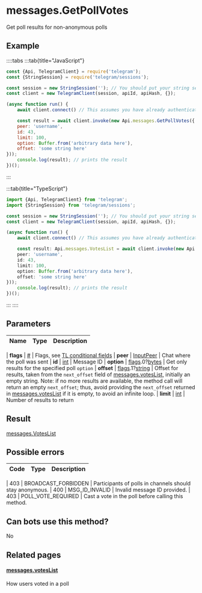 # messages.GetPollVotes

Get poll results for non-anonymous polls



## Example

::::tabs
:::tab{title="JavaScript"}
```js
const {Api, TelegramClient} = require('telegram');
const {StringSession} = require('telegram/sessions');

const session = new StringSession(''); // You should put your string session here
const client = new TelegramClient(session, apiId, apiHash, {});

(async function run() {
    await client.connect() // This assumes you have already authenticated with .start()

    const result = await client.invoke(new Api.messages.GetPollVotes({
    peer: 'username',
    id: 43,
    limit: 100,
    option: Buffer.from('arbitrary data here'),
    offset: 'some string here'
}));
    console.log(result); // prints the result
})();
```
:::

:::tab{title="TypeScript"}
```ts
import {Api, TelegramClient} from 'telegram';
import {StringSession} from 'telegram/sessions';

const session = new StringSession(''); // You should put your string session here
const client = new TelegramClient(session, apiId, apiHash, {});

(async function run() {
    await client.connect() // This assumes you have already authenticated with .start()

    const result: Api.messages.VotesList = await client.invoke(new Api.messages.GetPollVotes({
    peer: 'username',
    id: 43,
    limit: 100,
    option: Buffer.from('arbitrary data here'),
    offset: 'some string here'
}));
    console.log(result); // prints the result
})();
```
:::
::::



## Parameters

| Name | Type | Description |
| :--: | ---- | ----------- |

| **flags** | [#](https://core.telegram.org/type/%23) | Flags, see [TL conditional fields](https://core.telegram.org/mtproto/TL-combinators#conditional-fields) 
| **peer** | [InputPeer](https://core.telegram.org/type/InputPeer) | Chat where the poll was sent 
| **id** | [int](https://core.telegram.org/type/int) | Message ID 
| **option** | [flags](https://core.telegram.org/mtproto/TL-combinators#conditional-fields).0?[bytes](https://core.telegram.org/type/bytes) | Get only results for the specified poll `option` 
| **offset** | [flags](https://core.telegram.org/mtproto/TL-combinators#conditional-fields).1?[string](https://core.telegram.org/type/string) | Offset for results, taken from the `next_offset` field of [messages.votesList](https://core.telegram.org/constructor/messages.votesList), initially an empty string. Note: if no more results are available, the method call will return an empty `next_offset`; thus, avoid providing the `next_offset` returned in [messages.votesList](https://core.telegram.org/constructor/messages.votesList) if it is empty, to avoid an infinite loop. 
| **limit** | [int](https://core.telegram.org/type/int) | Number of results to return 


## Result

[messages.VotesList](https://core.telegram.org/type/messages.VotesList)



## Possible errors

| Code | Type | Description |
| :--: | ---- | ----------- |

| 403 | BROADCAST\_FORBIDDEN | Participants of polls in channels should stay anonymous. 
| 400 | MSG\_ID\_INVALID | Invalid message ID provided. 
| 403 | POLL\_VOTE\_REQUIRED | Cast a vote in the poll before calling this method. 


## Can bots use this method?

No

## Related pages

#### [messages.votesList](https://core.telegram.org/constructor/messages.votesList)

How users voted in a poll




